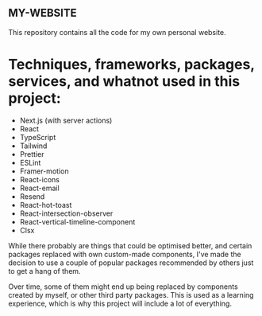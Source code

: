 ## MY-WEBSITE

This repository contains all the code for my own personal website.

# Techniques, frameworks, packages, services, and whatnot used in this project:

- Next.js (with server actions)
- React
- TypeScript
- Tailwind
- Prettier
- ESLint
- Framer-motion
- React-icons
- React-email
- Resend
- React-hot-toast
- React-intersection-observer
- React-vertical-timeline-component
- Clsx

While there probably are things that could be optimised better, and certain packages replaced with own custom-made components, I've made the decision to use a couple of popular packages recommended by others just to get a hang of them.

Over time, some of them might end up being replaced by components created by myself, or other third party packages. This is used as a learning experience, which is why this project will include a lot of everything.
